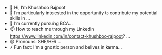- 👋 Hi, I’m Khushboo Rajpoot 
- 👀 I’m  particularly interested in the opportunity to contribute my potential skills in ...
- 🌱 I’m currently pursuing BCA...
- 📫 How to reach me through my LinkedIn https://www.linkedin.com/in/contact-khushboo-rajpoot?  ...
- 😄 Pronouns: SHE/HER ...
- ⚡ Fun fact: I'm a gnostic person and belives in karma...

<!---
Khushbo005/Khushbo005 is a ✨ special ✨ repository because its `README.md` (this file) appears on your GitHub profile.
You can click the Preview link to take a look at your changes.
--->
